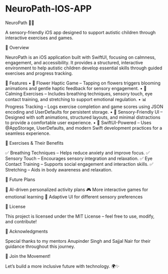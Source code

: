 # NeuroPath-IOS-APP

NeuroPath 🌿🚀

A sensory-friendly iOS app designed to support autistic children through interactive exercises and games.

🌟 Overview

NeuroPath is an iOS application built with SwiftUI, focusing on calmness, engagement, and accessibility. It provides a structured, interactive environment to help autistic children develop essential skills through guided exercises and progress tracking.

🎯 Features
	•	🌸 Flower Haptic Game – Tapping on flowers triggers blooming animations and gentle haptic feedback for sensory engagement.
	•	🧘 Calming Exercises – Includes breathing techniques, sensory touch, eye contact training, and stretching to support emotional regulation.
	•	📊 Progress Tracking – Logs exercise completion and game scores using JSON encoding and UserDefaults for persistent storage.
	•	🎨 Sensory-Friendly UI – Designed with soft animations, structured layouts, and minimal distractions to provide a comfortable user experience.
	•	🔹 SwiftUI-Powered – Uses @AppStorage, UserDefaults, and modern Swift development practices for a seamless experience.

🧠 Exercises & Their Benefits

✅ Breathing Techniques – Helps reduce anxiety and improve focus.
✅ Sensory Touch – Encourages sensory integration and relaxation.
✅ Eye Contact Training – Supports social engagement and interaction skills.
✅ Stretching – Aids in body awareness and relaxation.

🔮 Future Plans

🚀 AI-driven personalized activity plans
🎮 More interactive games for emotional learning
📱 Adaptive UI for different sensory preferences

📜 License

This project is licensed under the MIT License – feel free to use, modify, and contribute!

🙏 Acknowledgments

Special thanks to my mentors Anupinder Singh and Sajjal Nair for their guidance throughout this journey.

📢 Join the Movement!

Let’s build a more inclusive future with technology. 🌍✨

